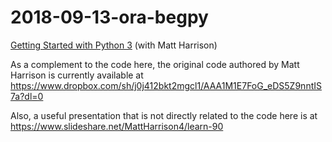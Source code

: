 # 2018-09-13-ora-begpy
[Getting Started with Python 3](https://www.safaribooksonline.com/live-training/courses/getting-started-with-python-3/0636920206644/) (with Matt Harrison)

As a complement to the code here, the original code authored by Matt Harrison is currently available at https://www.dropbox.com/sh/j0j412bkt2mgcl1/AAA1M1E7FoG_eDS5Z9nntIS7a?dl=0

Also, a useful presentation that is not directly related to the code here is at https://www.slideshare.net/MattHarrison4/learn-90
